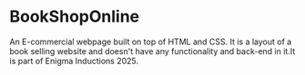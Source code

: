 # BookShopOnline

An E-commercial webpage built on top of HTML and CSS. It is a layout of a book selling website and doesn't have any functionality and back-end in it.It is part of Enigma Inductions 2025.
